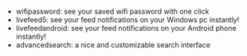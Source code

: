 - wifipassword: see your saved wifi password with one click
- livefeed5: see your feed notifications on your Windows pc instantly!
- livefeedandroid: see your feed notifications on your Android phone instantly!
- advancedsearch: a nice and customizable search interface 

